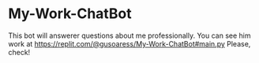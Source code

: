 # My-Work-ChatBot
This bot will answerer questions about me professionally.
You can see him work at https://replit.com/@gusoaress/My-Work-ChatBot#main.py
Please, check! 

